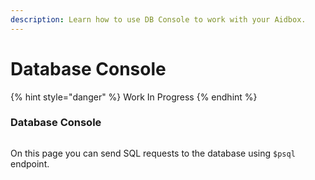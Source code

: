 ```yaml
---
description: Learn how to use DB Console to work with your Aidbox.
---
```


# Database Console

{% hint style="danger" %}
Work In Progress
{% endhint %}

### Database Console

<figure><img src="../../.gitbook/assets/Screenshot 2024-10-17 at 11.15.38.png" alt=""><figcaption></figcaption></figure>

On this page you can send SQL requests to the database using `$psql` endpoint.

